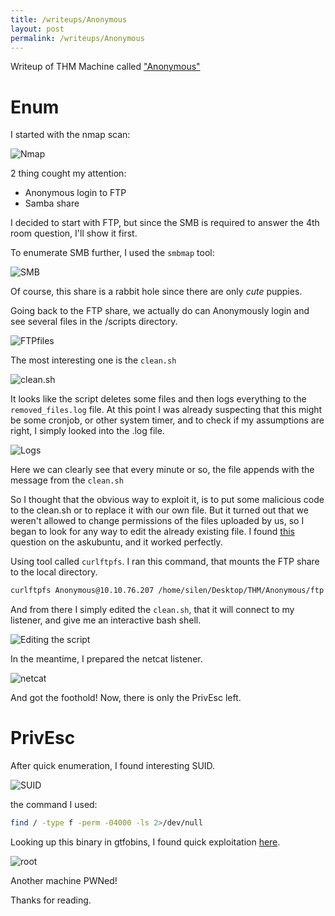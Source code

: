 ```yaml
---
title: /writeups/Anonymous
layout: post
permalink: /writeups/Anonymous
---
```

Writeup of THM Machine called <a href="https://tryhackme.com/r/room/anonymous">"Anonymous"</a>

# Enum

I started with the nmap scan:

![Nmap](/images/AnonymousNmap.png)

2 thing cought my attention:
- Anonymous login to FTP
- Samba share

I decided to start with FTP, but since the SMB is required to answer the 4th room question, I'll show it first.

To enumerate SMB further, I used the `smbmap` tool:

![SMB](/images/AnonymousSMB.png)

Of course, this share is a rabbit hole since there are only *cute* puppies.

Going back to the FTP share, we actually do can Anonymously login and see several files in the /scripts directory.

![FTPfiles](/images/AnonymousFTP.png)

The most interesting one is the `clean.sh`

![clean.sh](/images/AnonymousClean.png)

It looks like the script deletes some files and then logs everything to the `removed_files.log` file. At this point I was already suspecting that this might be some cronjob, or other system timer, and to check if my assumptions are right, I simply looked into the .log file.

![Logs](/images/AnonymousLogs.png) 

Here we can clearly see that every minute or so, the file appends with the message from the `clean.sh`

So I thought that the obvious way to exploit it, is to put some malicious code to the clean.sh or to replace it with our own file.
But it turned out that we weren't allowed to change permissions of the files uploaded by us, so I began to look for any way to edit the already existing file.
I found [this](https://askubuntu.com/questions/168300/edit-ftp-file-via-ubuntu-terminal) question on the askubuntu, and it worked perfectly.

Using tool called `curlftpfs`. I ran this command, that mounts the FTP share to the local directory.
```bash
curlftpfs Anonymous@10.10.76.207 /home/silen/Desktop/THM/Anonymous/ftp 
```
And from there I simply edited the `clean.sh`, that it will connect to my listener, and give me an interactive bash shell. 

![Editing the script](/images/AnonymousScriptEdit.png)

In the meantime, I prepared the netcat listener.

![netcat](/images/AnonymousListener.png)

And got the foothold!
Now, there is only the PrivEsc left.


# PrivEsc

After quick enumeration, I found interesting SUID.

![SUID](/images/AnonymousSUID.png)

the command I used:
```bash
find / -type f -perm -04000 -ls 2>/dev/null
```

Looking up this binary in gtfobins, I found quick exploitation [here](https://gtfobins.github.io/gtfobins/env/).

![root](/images/AnonymousPWN.png)

Another machine PWNed!

Thanks for reading.
